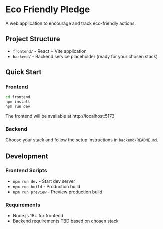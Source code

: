 # Eco Friendly Pledge

A web application to encourage and track eco-friendly actions.

## Project Structure

- `frontend/` - React + Vite application
- `backend/` - Backend service placeholder (ready for your chosen stack)

## Quick Start

### Frontend

```bash
cd frontend
npm install
npm run dev
```

The frontend will be available at http://localhost:5173

### Backend

Choose your stack and follow the setup instructions in `backend/README.md`.

## Development

### Frontend Scripts
- `npm run dev` - Start dev server
- `npm run build` - Production build
- `npm run preview` - Preview production build

### Requirements
- Node.js 18+ for frontend
- Backend requirements TBD based on chosen stack